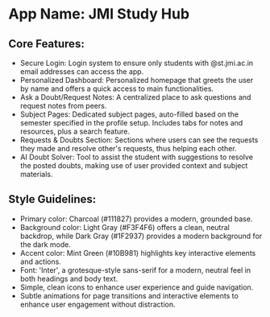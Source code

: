 # **App Name**: JMI Study Hub

## Core Features:

- Secure Login: Login system to ensure only students with @st.jmi.ac.in email addresses can access the app.
- Personalized Dashboard: Personalized homepage that greets the user by name and offers a quick access to main functionalities.
- Ask a Doubt/Request Notes: A centralized place to ask questions and request notes from peers.
- Subject Pages: Dedicated subject pages, auto-filled based on the semester specified in the profile setup. Includes tabs for notes and resources, plus a search feature.
- Requests & Doubts Section: Sections where users can see the requests they made and resolve other's requests, thus helping each other.
- AI Doubt Solver: Tool to assist the student with suggestions to resolve the posted doubts, making use of user provided context and subject materials.

## Style Guidelines:

- Primary color: Charcoal (#111827) provides a modern, grounded base.
- Background color: Light Gray (#F3F4F6) offers a clean, neutral backdrop, while Dark Gray (#1F2937) provides a modern background for the dark mode.
- Accent color: Mint Green (#10B981) highlights key interactive elements and actions.
- Font: 'Inter', a grotesque-style sans-serif for a modern, neutral feel in both headings and body text.
- Simple, clean icons to enhance user experience and guide navigation.
- Subtle animations for page transitions and interactive elements to enhance user engagement without distraction.